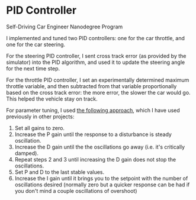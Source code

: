 # PID Controller
Self-Driving Car Engineer Nanodegree Program

I implemented and tuned two PID controllers: one for the car throttle, and one for the car steering. 

For the steering PID controller, I sent cross track error (as provided by the simulator) into the PID algorithm, and used it to update the steering angle for the next time step.

For the throttle PID controller, I set an experimentally determined maximum throttle variable, and then subtracted from that variable proportionally based on the cross track error: the more error, the slower the car would go. This helped the vehicle stay on track.

For parameter tuning, I used [the following approach](https://robotics.stackexchange.com/questions/167/what-are-good-strategies-for-tuning-pid-loops), which I have used previously in other projects:

1. Set all gains to zero.
1. Increase the P gain until the response to a disturbance is steady oscillation.
1. Increase the D gain until the the oscillations go away (i.e. it's critically damped).
1. Repeat steps 2 and 3 until increasing the D gain does not stop the oscillations.
1. Set P and D to the last stable values.
1. Increase the I gain until it brings you to the setpoint with the number of oscillations desired 
(normally zero but a quicker response can be had if you don't mind a couple oscillations of overshoot)
